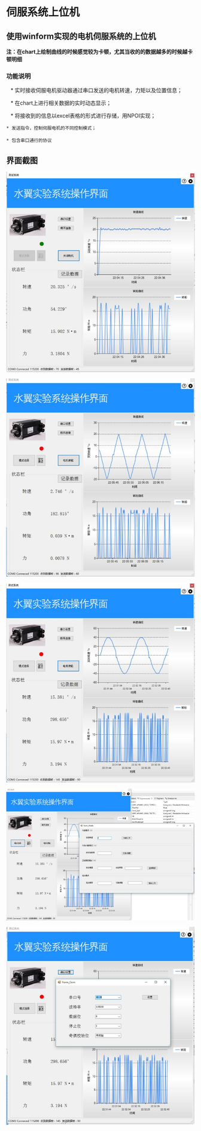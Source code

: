 # 伺服系统上位机

## 使用winform实现的电机伺服系统的上位机
  
**注：在chart上绘制曲线的时候感觉较为卡顿，尤其当收的的数据越多的时候越卡顿明细**
  
### 功能说明  
     
    * 实时接收伺服电机驱动器通过串口发送的电机转速，力矩以及位置信息；  
    
    * 在chart上进行相关数据的实时动态显示；  
    
    * 将接收到的信息以excel表格的形式进行存储，用NPOI实现；  
      
    * 发送指令，控制伺服电机的不同控制模式；  
      
    * 包含串口通行的协议   
 
 ## 界面截图
![image](https://github.com/ligb1023561601/SerialPort-Commutation/raw/master/screenshot/微信图片_20170918132337.jpg)

![image](https://github.com/ligb1023561601/SerialPort-Commutation/raw/master/screenshot/微信图片_20170918132348.jpg)

![image](https://github.com/ligb1023561601/SerialPort-Commutation/raw/master/screenshot/微信图片_20170918132352.jpg)

![image](https://github.com/ligb1023561601/SerialPort-Commutation/raw/master/screenshot/微信图片_20170918132356.jpg)

![image](https://github.com/ligb1023561601/SerialPort-Commutation/raw/master/screenshot/微信图片_20170918132400.jpg)
